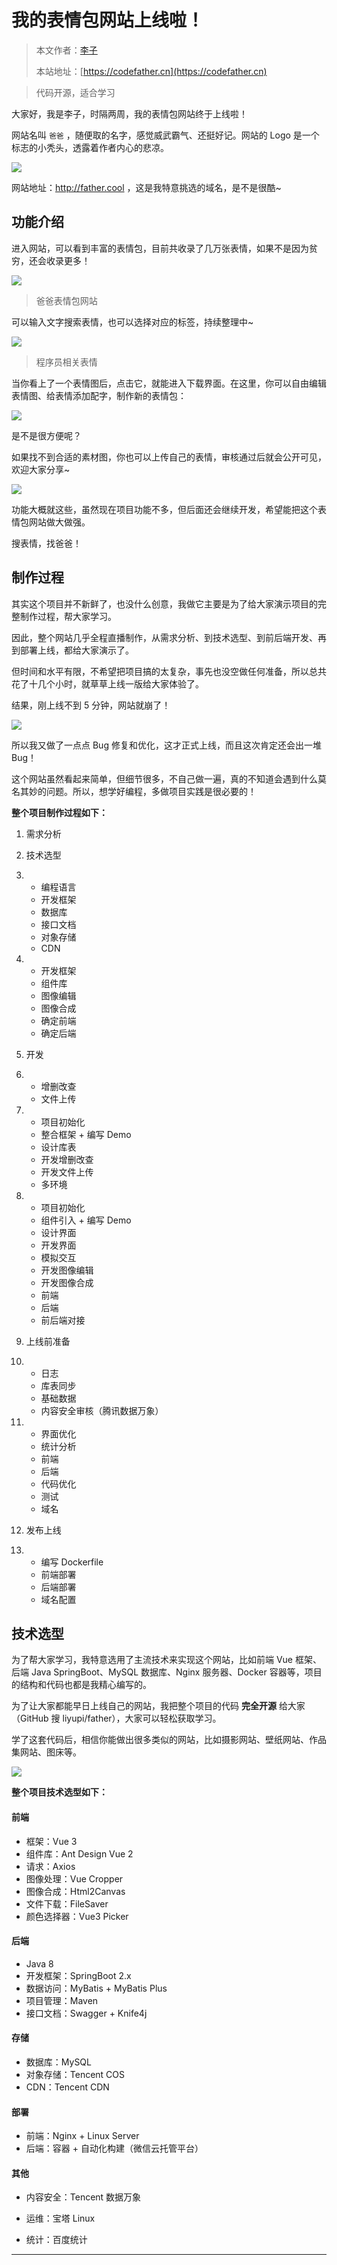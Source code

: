 # 我的表情包网站上线啦！

> 本文作者：[李子](https://yuyuanweb.feishu.cn/wiki/Abldw5WkjidySxkKxU2cQdAtnah)
>
> 本站地址：[https://codefather.cn](https://codefather.cn)

> 代码开源，适合学习

大家好，我是李子，时隔两周，我的表情包网站终于上线啦！

网站名叫 `爸爸` ，随便取的名字，感觉威武霸气、还挺好记。网站的 Logo 是一个标志的小秃头，透露着作者内心的悲凉。

![](https://pic.yupi.icu/5563/202311090819882.png)

网站地址：http://father.cool ，这是我特意挑选的域名，是不是很酷~

## 功能介绍

进入网站，可以看到丰富的表情包，目前共收录了几万张表情，如果不是因为贫穷，还会收录更多！

![](https://pic.yupi.icu/5563/202311090819474.png)

> 爸爸表情包网站

可以输入文字搜索表情，也可以选择对应的标签，持续整理中~

![](https://pic.yupi.icu/5563/202311090819083.png)

> 程序员相关表情

当你看上了一个表情图后，点击它，就能进入下载界面。在这里，你可以自由编辑表情图、给表情添加配字，制作新的表情包：

![](https://pic.yupi.icu/5563/202311090819137.png)

是不是很方便呢？

如果找不到合适的素材图，你也可以上传自己的表情，审核通过后就会公开可见，欢迎大家分享~

![](https://pic.yupi.icu/5563/202311090819007.png)

功能大概就这些，虽然现在项目功能不多，但后面还会继续开发，希望能把这个表情包网站做大做强。

搜表情，找爸爸！

## 制作过程

其实这个项目并不新鲜了，也没什么创意，我做它主要是为了给大家演示项目的完整制作过程，帮大家学习。

因此，整个网站几乎全程直播制作，从需求分析、到技术选型、到前后端开发、再到部署上线，都给大家演示了。

但时间和水平有限，不希望把项目搞的太复杂，事先也没空做任何准备，所以总共花了十几个小时，就草草上线一版给大家体验了。

结果，刚上线不到 5 分钟，网站就崩了！

![](https://pic.yupi.icu/5563/202311090819068.png)

所以我又做了一点点 Bug 修复和优化，这才正式上线，而且这次肯定还会出一堆 Bug！

这个网站虽然看起来简单，但细节很多，不自己做一遍，真的不知道会遇到什么莫名其妙的问题。所以，想学好编程，多做项目实践是很必要的！

**整个项目制作过程如下：**

1. 需求分析

2. 技术选型

3. - 编程语言
   - 开发框架
   - 数据库
   - 接口文档
   - 对象存储
   - CDN

4. - 开发框架
   - 组件库
   - 图像编辑
   - 图像合成
   - 确定前端
   - 确定后端

5. 开发

6. - 增删改查
   - 文件上传

7. - 项目初始化
   - 整合框架 + 编写 Demo
   - 设计库表
   - 开发增删改查
   - 开发文件上传
   - 多环境

8. - 项目初始化
   - 组件引入 + 编写 Demo
   - 设计界面
   - 开发界面
   - 模拟交互
   - 开发图像编辑
   - 开发图像合成
   - 前端
   - 后端
   - 前后端对接

9. 上线前准备

10. - 日志
    - 库表同步
    - 基础数据
    - 内容安全审核（腾讯数据万象）

11. - 界面优化
    - 统计分析
    - 前端
    - 后端
    - 代码优化
    - 测试
    - 域名

12. 发布上线

13. - 编写 Dockerfile
    - 前端部署
    - 后端部署
    - 域名配置

## 技术选型

为了帮大家学习，我特意选用了主流技术来实现这个网站，比如前端 Vue 框架、后端 Java SpringBoot、MySQL 数据库、Nginx 服务器、Docker 容器等，项目的结构和代码也都是我精心编写的。

为了让大家都能早日上线自己的网站，我把整个项目的代码 **完全开源** 给大家（GitHub 搜 liyupi/father），大家可以轻松获取学习。

学了这套代码后，相信你能做出很多类似的网站，比如摄影网站、壁纸网站、作品集网站、图床等。

![](https://pic.yupi.icu/5563/202311090819589.png)

**整个项目技术选型如下：**

#### 前端

- 框架：Vue 3
- 组件库：Ant Design Vue 2
- 请求：Axios
- 图像处理：Vue Cropper
- 图像合成：Html2Canvas
- 文件下载：FileSaver
- 颜色选择器：Vue3 Picker

#### 后端

- Java 8
- 开发框架：SpringBoot 2.x
- 数据访问：MyBatis + MyBatis Plus
- 项目管理：Maven
- 接口文档：Swagger + Knife4j

#### 存储

- 数据库：MySQL
- 对象存储：Tencent COS
- CDN：Tencent CDN

#### 部署

- 前端：Nginx + Linux Server
- 后端：容器 + 自动化构建（微信云托管平台）

#### 其他

- 内容安全：Tencent 数据万象

- 运维：宝塔 Linux

- 统计：百度统计

  

------